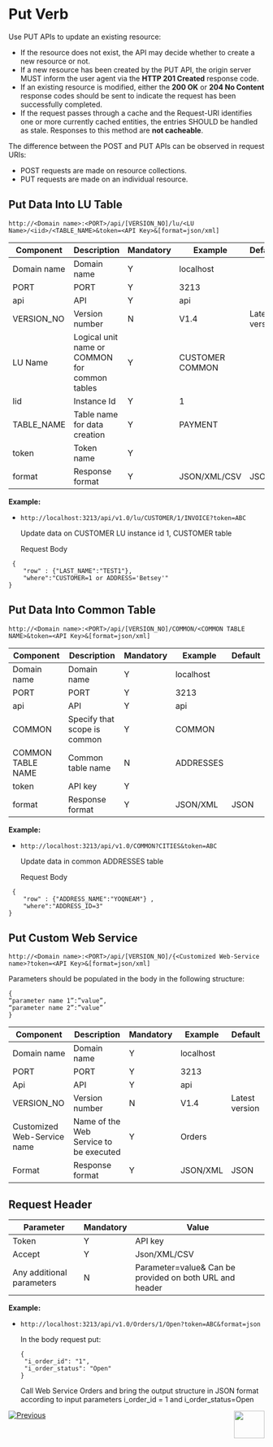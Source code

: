 # Put Verb

Use PUT APIs to update an existing resource:  
- If the resource does not exist, the API may decide whether to create a new resource or not. 
- If a new resource has been created by the PUT API, the origin server MUST inform the user agent via the **HTTP 201 Created** response code.
- If an existing resource is modified, either the **200 OK** or **204 No Content** response codes should be sent to indicate the request has been successfully completed.
- If the request passes through a cache and the Request-URI identifies one or more currently cached entities, the entries SHOULD be handled as stale. Responses to this method are **not cacheable**.

The difference between the POST and PUT APIs can be observed in request URIs:
- POST requests are made on resource collections.
- PUT requests are made on an individual resource.

##  Put Data Into LU Table

<p><code>http://&lt;Domain name&gt;:&lt;PORT&gt;/api/[VERSION_NO]/lu/&lt;LU Name&gt;/&lt;iid&gt;/&lt;TABLE_NAME&gt;&amp;token=&lt;API Key&gt;&amp;[format=json/xml]</code></p>

<table>
<thead>
<tr>
<th><strong>Component</strong></th>
<th><strong>Description</strong></th>
<th><strong>Mandatory</strong></th>
<th><strong>Example</strong></th>
<th><strong>Default</strong></th>
</tr>
</thead>
<tbody>
<tr>
<td>Domain name</td>
<td>Domain name</td>
<td>Y</td>
<td>localhost</td>
<td>&nbsp;</td>
</tr>
<tr>
<td>PORT</td>
<td>PORT</td>
<td>Y</td>
<td>3213</td>
<td>&nbsp;</td>
</tr>
<tr>
<td>api</td>
<td>API</td>
<td>Y</td>
<td>api</td>
<td>&nbsp;</td>
</tr>
<tr>
<td>VERSION_NO</td>
<td>Version number</td>
<td>N</td>
<td>V1.4</td>
<td>Latest version</td>
</tr>
<tr>
<td>LU Name</td>
<td>Logical unit name or COMMON for common tables</td>
<td>Y</td>
<td>CUSTOMER COMMON</td>
<td>&nbsp;</td>
</tr>
<tr>
<td>Iid</td>
<td>Instance Id</td>
<td>Y</td>
<td>1</td>
<td>&nbsp;</td>
</tr>
<tr>
<td>TABLE_NAME</td>
<td>Table name for data creation</td>
<td>Y</td>
<td>PAYMENT</td>
<td>&nbsp;</td>
</tr>
<tr>
<td>token</td>
<td>Token name</td>
<td>Y</td>
<td>&nbsp;</td>
<td>&nbsp;</td>
</tr>
<tr>
<td>format</td>
<td>Response format</td>
<td>Y</td>
<td>JSON/XML/CSV</td>
<td>JSON</td>
</tr>
</tbody>
</table>

**Example:**

- `http://localhost:3213/api/v1.0/lu/CUSTOMER/1/INVOICE?token=ABC`

  Update data on CUSTOMER LU instance id 1, CUSTOMER table

  Request Body
```
 {
	"row" : {"LAST_NAME":"TEST1"},
	"where":"CUSTOMER=1 or ADDRESS='Betsey'"
}                    
```


##  Put Data Into Common Table

<p><code>http://&lt;Domain name&gt;:&lt;PORT&gt;/api/[VERSION_NO]/COMMON/&lt;COMMON TABLE NAME&gt;&amp;token=&lt;API Key&gt;&amp;[format=json/xml]</code></p>

<table class="unchanged rich-diff-level-one">
<thead>
<tr>
<th><strong>Component</strong></th>
<th><strong>Description</strong></th>
<th><strong>Mandatory</strong></th>
<th><strong>Example</strong></th>
<th><strong>Default</strong></th>
</tr>
</thead>
<tbody>
<tr>
<td>Domain name</td>
<td>Domain name</td>
<td>Y</td>
<td>localhost</td>
<td>&nbsp;</td>
</tr>
<tr>
<td>PORT</td>
<td>PORT</td>
<td>Y</td>
<td>3213</td>
<td>&nbsp;</td>
</tr>
<tr>
<td>api</td>
<td>API</td>
<td>Y</td>
<td>api</td>
<td>&nbsp;</td>
</tr>
<tr>
<td>COMMON</td>
<td>Specify that scope is common</td>
<td>Y</td>
<td>COMMON</td>
<td>&nbsp;</td>
</tr>
<tr>
<td>COMMON TABLE NAME</td>
<td>Common table name</td>
<td>N</td>
<td>ADDRESSES</td>
<td>&nbsp;</td>
</tr>
<tr>
<td>token</td>
<td>API key</td>
<td>Y</td>
<td>&nbsp;</td>
<td>&nbsp;</td>
</tr>
<tr>
<td>format</td>
<td>Response format</td>
<td>Y</td>
<td>JSON/XML</td>
<td>JSON</td>
</tr>
</tbody>
</table>

**Example:**

- `http://localhost:3213/api/v1.0/COMMON?CITIES&token=ABC`

  Update data in common ADDRESSES table
  
  Request Body

```
 {
	"row" : {"ADDRESS_NAME":"YOQNEAM"} ,
	"where":"ADDRESS_ID=3"
}
```


##  Put Custom Web Service 

<p><code>http://&lt;Domain name&gt;:&lt;PORT&gt;/api/[VERSION_NO]/{&lt;Customized Web-Service name&gt;?token=&lt;API Key&gt;&amp;[format=json/xml]</code></p>

Parameters should be populated in the body in the following structure:
```
{
“parameter name 1”:”value”,
“parameter name 2”:”value”
}
```
<table class="unchanged rich-diff-level-one">
<thead>
<tr>
<th><strong>Component</strong></th>
<th><strong>Description</strong></th>
<th><strong>Mandatory</strong></th>
<th><strong>Example</strong></th>
<th><strong>Default</strong></th>
</tr>
</thead>
<tbody>
<tr>
<td>Domain name</td>
<td>Domain name</td>
<td>Y</td>
<td>localhost</td>
<td>&nbsp;</td>
</tr>
<tr>
<td>PORT</td>
<td>PORT</td>
<td>Y</td>
<td>3213</td>
<td>&nbsp;</td>
</tr>
<tr>
<td>Api</td>
<td>API</td>
<td>Y</td>
<td>api</td>
<td>&nbsp;</td>
</tr>
<tr>
<td>VERSION_NO</td>
<td>Version number</td>
<td>N</td>
<td>V1.4</td>
<td>Latest version</td>
</tr>
<tr>
<td>Customized Web-Service name</td>
<td>Name of the Web Service to be executed</td>
<td>Y</td>
<td>Orders</td>
<td>&nbsp;</td>
</tr>
<tr>
<td>Format</td>
<td>Response format</td>
<td>Y</td>
<td>JSON/XML</td>
<td>JSON</td>
</tr>
</tbody>
</table>


## Request Header

<table class="unchanged rich-diff-level-one">
<thead>
<tr>
<th><strong>Parameter</strong></th>
<th><strong>Mandatory</strong></th>
<th><strong>Value</strong></th>
</tr>
</thead>
<tbody>
<tr>
<td>Token</td>
<td>Y</td>
<td>API key</td>
</tr>
<tr>
<td>Accept</td>
<td>Y</td>
<td>Json/XML/CSV</td>
</tr>
<tr>
<td>Any additional parameters</td>
<td>N</td>
<td>Parameter=value&amp; Can be provided on both URL and header</td>
</tr>
</tbody>
</table>

**Example:**

- `http://localhost:3213/api/v1.0/Orders/1/Open?token=ABC&format=json`

  In the body request put:

  ```
  {
   "i_order_id": "1",
   "i_order_status": "Open"
  }
  ```

  Call Web Service Orders and bring the output structure in JSON format according to input parameters i_order_id = 1 and i_order_status=Open

[![Previous](/articles/images/Previous.png)](/articles/15_web_services_and_graphit/13_Supported_Verbs_Post.md)[<img align="right" width="60" height="54" src="/articles/images/Next.png">](/articles/15_web_services_and_graphit/15_Supported_Verbs_Delete.md)


